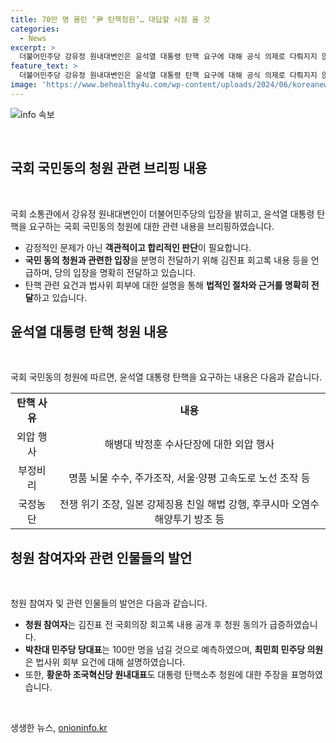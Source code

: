 ```yaml
---
title: 70만 명 몰린 ‘尹 탄핵청원’… 대답할 시점 올 것
categories:
  - News
excerpt: >
  더불어민주당 강유정 원내대변인은 윤석열 대통령 탄핵 요구에 대해 공식 의제로 다뤄지지 않았다고 밝히고, 국회 국민동의 청원의 동의 수가 급증하고 있다. 김진표 회고록 내용이 공개되면 청원 동의자 수가 증가 추세이며, 박찬대 더불어민주당 당대표는 100만 명을 넘길 것으로 예측된다고 전망했다. 관련해서 최민희 의원과 황운하 원내대표도 SNS를 통해 관련 발언을 했다. 현재 국회 사이트의 접속이 지연되고 있는 상황이다.
feature_text: >
  더불어민주당 강유정 원내대변인은 윤석열 대통령 탄핵 요구에 대해 공식 의제로 다뤄지지 않았다고 밝히고, 국회 국민동의 청원의 동의 수가 급증하고 있다. 김진표 회고록 내용이 공개되면 청원 동의자 수가 증가 추세이며, 박찬대 더불어민주당 당대표는 100만 명을 넘길 것으로 예측된다고 전망했다. 관련해서 최민희 의원과 황운하 원내대표도 SNS를 통해 관련 발언을 했다. 현재 국회 사이트의 접속이 지연되고 있는 상황이다.
image: 'https://www.behealthy4u.com/wp-content/uploads/2024/06/koreanews.jpg'
---
```


<p><img src="https://www.behealthy4u.com/wp-content/uploads/2024/06/koreanews.jpg" alt="info 속보" /></p>

<p data-ke-size="size16">&nbsp;</p>

<h2 data-ke-size="size26">국회 국민동의 청원 관련 브리핑 내용</h2>

<p data-ke-size="size16">&nbsp;</p>

<p>국회 소통관에서 강유정 원내대변인이 더불어민주당의 입장을 밝히고, 윤석열 대통령 탄핵을 요구하는 국회 국민동의 청원에 대한 관련 내용을 브리핑하였습니다.</p>

<ul>
  <li>감정적인 문제가 아닌 <b>객관적이고 합리적인 판단</b>이 필요합니다.</li>
  <li><b>국민 동의 청원과 관련한 입장</b>을 분명히 전달하기 위해 김진표 회고록 내용 등을 언급하며, 당의 입장을 명확히 전달하고 있습니다.</li>
  <li>탄핵 관련 요건과 법사위 회부에 대한 설명을 통해 <b>법적인 절차와 근거를 명확히 전달</b>하고 있습니다.</li>
</ul>

<h2 data-ke-size="size26">윤석열 대통령 탄핵 청원 내용</h2>

<p data-ke-size="size16">&nbsp;</p>

<p>국회 국민동의 청원에 따르면, 윤석열 대통령 탄핵을 요구하는 내용은 다음과 같습니다.</p>

<table>
  <tr>
    <td style="text-align: center; height: 17px;"><b>탄핵 사유</b></td>
    <td style="text-align: center; height: 17px;"><b>내용</b></td>
  </tr>
  <tr>
    <td style="text-align: center; height: 17px;">외압 행사</td>
    <td style="text-align: center; height: 17px;">해병대 박정훈 수사단장에 대한 외압 행사</td>
  </tr>
  <tr>
    <td style="text-align: center; height: 17px;">부정비리</td>
    <td style="text-align: center; height: 17px;">명품 뇌물 수수, 주가조작, 서울·양평 고속도로 노선 조작 등</td>
  </tr>
  <tr>
    <td style="text-align: center; height: 17px;">국정농단</td>
    <td style="text-align: center; height: 17px;">전쟁 위기 조장, 일본 강제징용 친일 해법 강행, 후쿠시마 오염수 해양투기 방조 등</td>
  </tr>
</table>

<h2 data-ke-size="size26">청원 참여자와 관련 인물들의 발언</h2>

<p data-ke-size="size16">&nbsp;</p>

<p>청원 참여자 및 관련 인물들의 발언은 다음과 같습니다.</p>

<ul>
  <li><b>청원 참여자</b>는 김진표 전 국회의장 회고록 내용 공개 후 청원 동의가 급증하였습니다.</li>
  <li><b>박찬대 민주당 당대표</b>는 100만 명을 넘길 것으로 예측하였으며, <b>최민희 민주당 의원</b>은 법사위 회부 요건에 대해 설명하였습니다.</li>
  <li>또한, <b>황운하 조국혁신당 원내대표</b>도 대통령 탄핵소추 청원에 대한 주장을 표명하였습니다.</li>
</ul>

<p data-ke-size="size16">&nbsp;</p>
생생한 뉴스, <a href="https://onioninfo.kr" rel="dofollow">onioninfo.kr</a>


